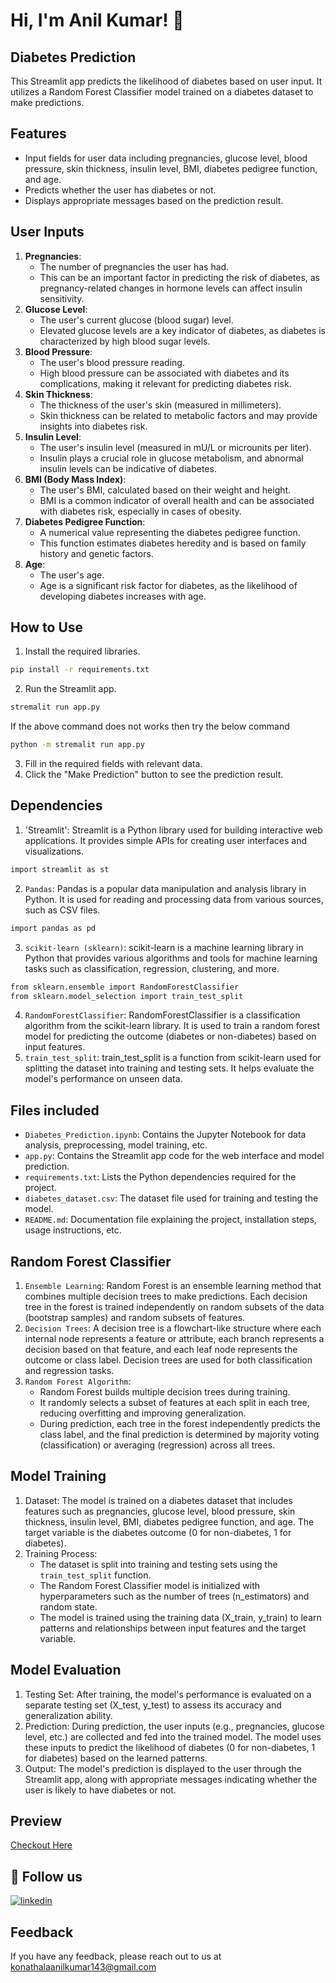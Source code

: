 # Hi, I'm Anil Kumar! 👋

## Diabetes Prediction
This Streamlit app predicts the likelihood of diabetes based on user input. It utilizes a Random Forest Classifier model trained on a diabetes dataset to make predictions.

## Features
- Input fields for user data including pregnancies, glucose level, blood pressure, skin thickness, insulin level, BMI, diabetes pedigree function, and age.
- Predicts whether the user has diabetes or not.
- Displays appropriate messages based on the prediction result.

## User Inputs
1. **Pregnancies**: 
    - The number of pregnancies the user has had.
    - This can be an important factor in predicting the risk of diabetes, as pregnancy-related changes in hormone levels can affect insulin sensitivity.
2. **Glucose Level**: 
    - The user's current glucose (blood sugar) level.
    - Elevated glucose levels are a key indicator of diabetes, as diabetes is characterized by high blood sugar levels.
3. **Blood Pressure**: 
    - The user's blood pressure reading.
    - High blood pressure can be associated with diabetes and its complications, making it relevant for predicting diabetes risk.
4. **Skin Thickness**: 
    - The thickness of the user's skin (measured in millimeters).
    - Skin thickness can be related to metabolic factors and may provide insights into diabetes risk.
5. **Insulin Level**: 
    - The user's insulin level (measured in mU/L or microunits per liter).
    - Insulin plays a crucial role in glucose metabolism, and abnormal insulin levels can be indicative of diabetes.
6. **BMI (Body Mass Index)**: 
    - The user's BMI, calculated based on their weight and height.
    - BMI is a common indicator of overall health and can be associated with diabetes risk, especially in cases of obesity.
7. **Diabetes Pedigree Function**: 
    - A numerical value representing the diabetes pedigree function.
    - This function estimates diabetes heredity and is based on family history and genetic factors.
8. **Age**: 
    - The user's age.
    - Age is a significant risk factor for diabetes, as the likelihood of developing diabetes increases with age.

## How to Use
1. Install the required libraries.
```bash
pip install -r requirements.txt
```
2. Run the Streamlit app.
```bash
stremalit run app.py 
```
If the above command does not works then try the below command
```bash
python -m stremalit run app.py 
```
3. Fill in the required fields with relevant data.
4. Click the "Make Prediction" button to see the prediction result.


## Dependencies
1. 'Streamlit': Streamlit is a Python library used for building interactive web applications. It provides simple APIs for creating user interfaces and visualizations.
```bash
import streamlit as st
```
2. `Pandas`: Pandas is a popular data manipulation and analysis library in Python. It is used for reading and processing data from various sources, such as CSV files.
```bash
import pandas as pd
```
3. `scikit-learn (sklearn)`: scikit-learn is a machine learning library in Python that provides various algorithms and tools for machine learning tasks such as classification, regression, clustering, and more.
```bash
from sklearn.ensemble import RandomForestClassifier
from sklearn.model_selection import train_test_split
```
4. `RandomForestClassifier`: RandomForestClassifier is a classification algorithm from the scikit-learn library. It is used to train a random forest model for predicting the outcome (diabetes or non-diabetes) based on input features.
5. `train_test_split`: train_test_split is a function from scikit-learn used for splitting the dataset into training and testing sets. It helps evaluate the model's performance on unseen data.

## Files included
- `Diabetes_Prediction.ipynb`: Contains the Jupyter Notebook for data analysis, preprocessing, model training, etc.
- `app.py`: Contains the Streamlit app code for the web interface and model prediction.
- `requirements.txt`: Lists the Python dependencies required for the project.
- `diabetes_dataset.csv`: The dataset file used for training and testing the model.
- `README.md`: Documentation file explaining the project, installation steps, usage instructions, etc.

## Random Forest Classifier
1. `Ensemble Learning`: Random Forest is an ensemble learning method that combines multiple decision trees to make predictions. Each decision tree in the forest is trained independently on random subsets of the data (bootstrap samples) and random subsets of features.
2. `Decision Trees`: A decision tree is a flowchart-like structure where each internal node represents a feature or attribute, each branch represents a decision based on that feature, and each leaf node represents the outcome or class label. Decision trees are used for both classification and regression tasks.
3. `Random Forest Algorithm`:
    - Random Forest builds multiple decision trees during training.
    - It randomly selects a subset of features at each split in each tree, reducing overfitting and improving generalization.
    - During prediction, each tree in the forest independently predicts the class label, and the final prediction is determined by majority voting (classification) or averaging (regression) across all trees.


## Model Training
1. Dataset: The model is trained on a diabetes dataset that includes features such as pregnancies, glucose level, blood pressure, skin thickness, insulin level, BMI, diabetes pedigree function, and age. The target variable is the diabetes outcome (0 for non-diabetes, 1 for diabetes).
2. Training Process:
    - The dataset is split into training and testing sets using the `train_test_split` function.
    - The Random Forest Classifier model is initialized with hyperparameters such as the number of trees (n_estimators) and random state.
    - The model is trained using the training data (X_train, y_train) to learn patterns and relationships between input features and the target variable.

## Model Evaluation
1. Testing Set: After training, the model's performance is evaluated on a separate testing set (X_test, y_test) to assess its accuracy and generalization ability.
2. Prediction: During prediction, the user inputs (e.g., pregnancies, glucose level, etc.) are collected and fed into the trained model. The model uses these inputs to predict the likelihood of diabetes (0 for non-diabetes, 1 for diabetes) based on the learned patterns.
3. Output: The model's prediction is displayed to the user through the Streamlit app, along with appropriate messages indicating whether the user is likely to have diabetes or not.

## Preview
[Checkout Here]()

## 🔗 Follow us
[![linkedin](https://img.shields.io/badge/linkedin-0A66C2?style=for-the-badge&logo=linkedin&logoColor=white)](https://www.linkedin.com/in/anilkumarkonathala/)

## Feedback
If you have any feedback, please reach out to us at konathalaanilkumar143@gmail.com
